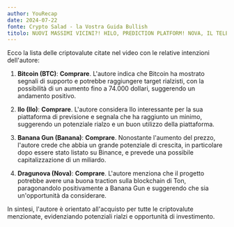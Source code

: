 ```yaml
---
author: YouRecap
date: 2024-07-22
fonte: Crypto Salad - la Vostra Guida Bullish
titolo: NUOVI MASSIMI VICINI?! HILO, PREDICTION PLATFORM! NOVA, IL TELEGRAM BOT DI TON CHAIN!
---
```


Ecco la lista delle criptovalute citate nel video con le relative intenzioni dell'autore:

1. **Bitcoin (BTC)**: **Comprare**. L'autore indica che Bitcoin ha mostrato segnali di supporto e potrebbe raggiungere target rialzisti, con la possibilità di un aumento fino a 74.000 dollari, suggerendo un andamento positivo.

2. **Ilo (Ilo)**: **Comprare**. L'autore considera Ilo interessante per la sua piattaforma di previsione e segnala che ha raggiunto un minimo, suggerendo un potenziale rialzo e un buon utilizzo della piattaforma.

3. **Banana Gun (Banana)**: **Comprare**. Nonostante l'aumento del prezzo, l'autore crede che abbia un grande potenziale di crescita, in particolare dopo essere stato listato su Binance, e prevede una possibile capitalizzazione di un miliardo.

4. **Dragunova (Nova)**: **Comprare**. L'autore menziona che il progetto potrebbe avere una buona traction sulla blockchain di Ton, paragonandolo positivamente a Banana Gun e suggerendo che sia un'opportunità da considerare.

In sintesi, l'autore è orientato all'acquisto per tutte le criptovalute menzionate, evidenziando potenziali rialzi e opportunità di investimento.
